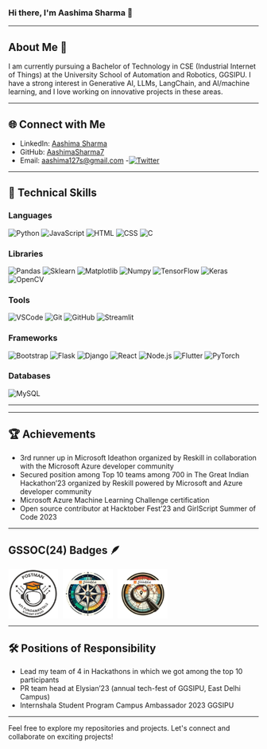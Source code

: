 <!--## Hi there 👋-->

<!--
**AashimaSharma7/AashimaSharma7** is a ✨ _special_ ✨ repository because its `README.md` (this file) appears on your GitHub profile.

Here are some ideas to get you started:

- 🔭 I’m currently working on ...
- 🌱 I’m currently learning ...
- 👯 I’m looking to collaborate on ...
- 🤔 I’m looking for help with ...
- 💬 Ask me about ...
- 📫 How to reach me: ...
- 😄 Pronouns: ...
- ⚡ Fun fact: ...
-->
### Hi there, I'm Aashima Sharma 👋

---

## About Me 🌟

I am currently pursuing a Bachelor of Technology in CSE (Industrial Internet of Things) at the University School of Automation and Robotics, GGSIPU. I have a strong interest in Generative AI, LLMs, LangChain, and AI/machine learning, and I love working on innovative projects in these areas.

---

## 🌐 Connect with Me

- LinkedIn: [Aashima Sharma](https://www.linkedin.com/in/aashima-sharma25)
- GitHub: [AashimaSharma7](https://github.com/AashimaSharma7)
- Email: [aashima127s@gmail.com](mailto:aashima127s@gmail.com)
-[![Twitter](https://img.icons8.com/fluent/48/000000/twitter.png)](https://x.com/its_Aashi27)



---

## 🚀 Technical Skills

### Languages
![Python](https://img.shields.io/badge/Python-3776AB?style=for-the-badge&logo=python&logoColor=white)
![JavaScript](https://img.shields.io/badge/JavaScript-323330?style=for-the-badge&logo=javascript&logoColor=F7DF1E)
![HTML](https://img.shields.io/badge/HTML5-E34F26?style=for-the-badge&logo=html5&logoColor=white)
![CSS](https://img.shields.io/badge/CSS3-1572B6?style=for-the-badge&logo=css3&logoColor=white)
![C](https://img.shields.io/badge/C-00599C?style=for-the-badge&logo=c&logoColor=white)

### Libraries
![Pandas](https://img.shields.io/badge/Pandas-150458?style=for-the-badge&logo=pandas&logoColor=white)
![Sklearn](https://img.shields.io/badge/Scikit%20Learn-F7931E?style=for-the-badge&logo=scikit-learn&logoColor=white)
![Matplotlib](https://img.shields.io/badge/Matplotlib-11557C?style=for-the-badge&logo=matplotlib&logoColor=white)
![Numpy](https://img.shields.io/badge/Numpy-013243?style=for-the-badge&logo=numpy&logoColor=white)
![TensorFlow](https://img.shields.io/badge/TensorFlow-FF6F00?style=for-the-badge&logo=tensorflow&logoColor=white)
![Keras](https://img.shields.io/badge/Keras-D00000?style=for-the-badge&logo=keras&logoColor=white)
![OpenCV](https://img.shields.io/badge/OpenCV-5C3EE8?style=for-the-badge&logo=opencv&logoColor=white)

### Tools
![VSCode](https://img.shields.io/badge/VS%20Code-007ACC?style=for-the-badge&logo=visual-studio-code&logoColor=white)
![Git](https://img.shields.io/badge/Git-F05032?style=for-the-badge&logo=git&logoColor=white)
![GitHub](https://img.shields.io/badge/GitHub-181717?style=for-the-badge&logo=github&logoColor=white)
![Streamlit](https://img.shields.io/badge/Streamlit-FF4B4B?style=for-the-badge&logo=streamlit&logoColor=white)

### Frameworks
![Bootstrap](https://img.shields.io/badge/Bootstrap-7952B3?style=for-the-badge&logo=bootstrap&logoColor=white)
![Flask](https://img.shields.io/badge/Flask-000000?style=for-the-badge&logo=flask&logoColor=white)
![Django](https://img.shields.io/badge/Django-092E20?style=for-the-badge&logo=django&logoColor=white)
![React](https://img.shields.io/badge/React-61DAFB?style=for-the-badge&logo=react&logoColor=white)
![Node.js](https://img.shields.io/badge/Node.js-339933?style=for-the-badge&logo=nodedotjs&logoColor=white)
![Flutter](https://img.shields.io/badge/Flutter-02569B?style=for-the-badge&logo=flutter&logoColor=white)
![PyTorch](https://img.shields.io/badge/PyTorch-EE4C2C?style=for-the-badge&logo=pytorch&logoColor=white)

### Databases
![MySQL](https://img.shields.io/badge/MySQL-4479A1?style=for-the-badge&logo=mysql&logoColor=white)
<!--![MongoDB](https://img.shields.io/badge/MongoDB-47A248?style=for-the-badge&logo=mongodb&logoColor=white)-->
<!--![SQLite](https://img.shields.io/badge/SQLite-47A248?style=for-the-badge&logo=SQLite&logoColor=white)-->

---

<!--
## 📂 Projects

### CALADVISER: FOOD CALORIE ADVISOR
- **Description:** Created a Large Image Model (LIM) GenAI Web App Using Google Gemini Pro Vision, achieving 95% accuracy in food item recognition and caloric information provision.
- **Tech Stack:** Python, Flask, Google Gemini Pro Vision LIM, Google AI Studio, Google Gemini Pro API, Streamlit

### CONTENT-BASED MOVIE RECOMMENDER
- **Description:** Developed a personalized movie recommendation system using Kaggle’s TMDB 5000 movies dataset.
- **Tech Stack:** Python, Flask, React.js

### WEATHERACT: WEATHER PREDICTION AND TRAVEL RECOMMENDATION WEBSITE
- **Description:** Built a weather prediction and travel recommendation website offering accurate forecasts and destination suggestions based on user-specified weather conditions.
- **Tech Stack:** HTML, CSS, Bootstrap, Python, Django, ML
-->
---

## 🏆 Achievements

- 3rd runner up in Microsoft Ideathon organized by Reskill in collaboration with the Microsoft Azure developer community
- Secured position among Top 10 teams among 700 in The Great Indian Hackathon’23 organized by Reskill powered by Microsoft and Azure developer community
- Microsoft Azure Machine Learning Challenge certification
- Open source contributor at Hacktober Fest’23 and GirlScript Summer of Code 2023

---
## GSSOC(24) Badges 🪶
<div style='display:flex; align-items:center; gap: 10px;' align='center'>
<img src="https://raw.githubusercontent.com/girlscript/gssoc-website-new/main/public/badges/postman.png" width="100px" height="100px" />
  <img src="https://github.com/girlscript/gssoc-website-new/blob/main/public/badges/1.png" width="100px" height="100px" />
  <img src="https://github.com/girlscript/gssoc-website-new/blob/main/public/badges/2.png" width="100px" height="100px" />
  <!--<img src="https://github.com/girlscript/gssoc-website-new/blob/main/public/badges/3.png" width="100px" height="100px" />
  <img src="https://github.com/girlscript/gssoc-website-new/blob/main/public/badges/4.png" width="100px" height="100px" />
  <img src="https://github.com/girlscript/gssoc-website-new/blob/main/public/badges/5.png" width="100px" height="100px" />
  <img src="https://github.com/girlscript/gssoc-website-new/blob/main/public/badges/6.png" width="100px" height="100px" />
  <img src="https://github.com/girlscript/gssoc-website-new/blob/main/public/badges/7.png" width="100px" height="100px" />
  <img src="https://github.com/girlscript/gssoc-website-new/blob/main/public/badges/8.png" width="100px" height="100px" /> -->
</div>

---

## 🛠️ Positions of Responsibility

- Lead my team of 4 in Hackathons in which we got among the top 10 participants
- PR team head at Elysian’23 (annual tech-fest of GGSIPU, East Delhi Campus)
- Internshala Student Program Campus Ambassador 2023 GGSIPU

---

Feel free to explore my repositories and projects. Let's connect and collaborate on exciting projects!
